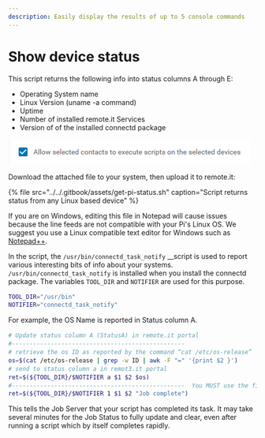 ```yaml
---
description: Easily display the results of up to 5 console commands
---
```


# Show device status

This script returns the following info into status columns A through E:

* Operating System name
* Linux Version \(uname -a command\)
* Uptime
* Number of installed remote.it Services
* Version of of the installed connectd package

![](../../.gitbook/assets/image%20%28154%29.png)

Download the attached file to your system, then upload it to remote.it:

{% file src="../../.gitbook/assets/get-pi-status.sh" caption="Script returns status from any Linux based device" %}

If you are on Windows, editing this file in Notepad will cause issues because the line feeds are not compatible with your Pi's Linux OS. We suggest you use a Linux compatible text editor for Windows such as [Notepad++](https://notepad-plus-plus.org/).

In the script, the `/usr/bin/connectd_task_notify` __script is used to report various interesting bits of info about your systems. `/usr/bin/connectd_task_notify` is installed when you install the connectd package.  The variables `TOOL_DIR` and `NOTIFIER` are used for this purpose.

```bash
TOOL_DIR="/usr/bin" 
NOTIFIER="connectd_task_notify"
```

For example, the OS Name is reported in Status column A. 

```bash
# Update status column A (StatusA) in remote.it portal
#-------------------------------------------------
# retrieve the os ID as reported by the command “cat /etc/os-release”
os=$(cat /etc/os-release | grep -w ID | awk -F "=" '{print $2 }')
# send to status column a in remot3.it portal
ret=$(${TOOL_DIR}/$NOTIFIER a $1 $2 $os)
#-------------------------------------------------  You MUST use the final line:
ret=$(${TOOL_DIR}/$NOTIFIER 1 $1 $2 "Job complete") 
```

This tells the Job Server that your script has completed its task. It may take several minutes for the Job Status to fully update and clear, even after running a script which by itself completes rapidly.

